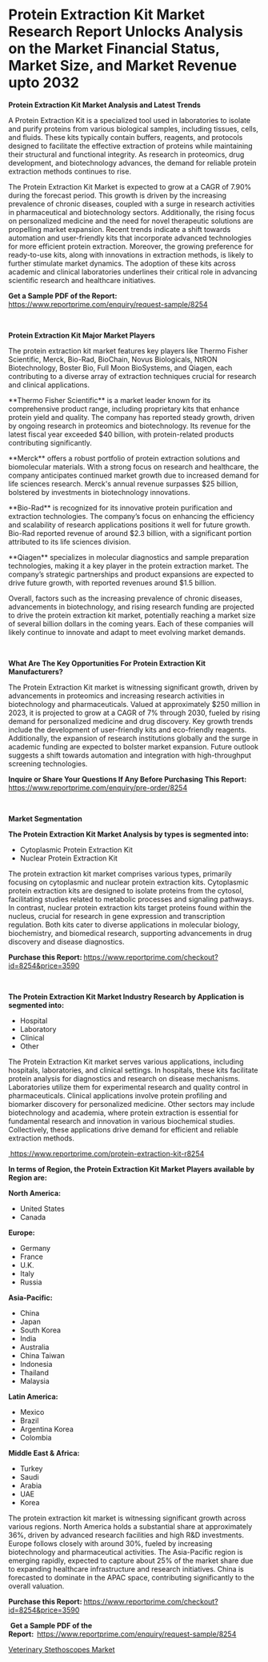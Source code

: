 <p><h1>Protein Extraction Kit Market Research Report Unlocks Analysis on the Market Financial Status, Market Size, and Market Revenue upto 2032</h1></p><p><strong>Protein Extraction Kit Market Analysis and Latest Trends</strong></p>
<p><p>A Protein Extraction Kit is a specialized tool used in laboratories to isolate and purify proteins from various biological samples, including tissues, cells, and fluids. These kits typically contain buffers, reagents, and protocols designed to facilitate the effective extraction of proteins while maintaining their structural and functional integrity. As research in proteomics, drug development, and biotechnology advances, the demand for reliable protein extraction methods continues to rise.</p><p>The Protein Extraction Kit Market is expected to grow at a CAGR of 7.90% during the forecast period. This growth is driven by the increasing prevalence of chronic diseases, coupled with a surge in research activities in pharmaceutical and biotechnology sectors. Additionally, the rising focus on personalized medicine and the need for novel therapeutic solutions are propelling market expansion. Recent trends indicate a shift towards automation and user-friendly kits that incorporate advanced technologies for more efficient protein extraction. Moreover, the growing preference for ready-to-use kits, along with innovations in extraction methods, is likely to further stimulate market dynamics. The adoption of these kits across academic and clinical laboratories underlines their critical role in advancing scientific research and healthcare initiatives.</p></p>
<p><strong>Get a Sample PDF of the Report:&nbsp;</strong> <a href="https://www.reportprime.com/enquiry/request-sample/8254?utm_campaign=2759&utm_medium=2&utm_source=Github&utm_content=ia&utm_term=19032025&utm_id=protein-extraction-kit">https://www.reportprime.com/enquiry/request-sample/8254</a></p>
<p>&nbsp;</p>
<p><strong>Protein Extraction Kit Major Market Players</strong></p>
<p><p>The protein extraction kit market features key players like Thermo Fisher Scientific, Merck, Bio-Rad, BioChain, Novus Biologicals, NtRON Biotechnology, Boster Bio, Full Moon BioSystems, and Qiagen, each contributing to a diverse array of extraction techniques crucial for research and clinical applications.</p><p>**Thermo Fisher Scientific** is a market leader known for its comprehensive product range, including proprietary kits that enhance protein yield and quality. The company has reported steady growth, driven by ongoing research in proteomics and biotechnology. Its revenue for the latest fiscal year exceeded $40 billion, with protein-related products contributing significantly.</p><p>**Merck** offers a robust portfolio of protein extraction solutions and biomolecular materials. With a strong focus on research and healthcare, the company anticipates continued market growth due to increased demand for life sciences research. Merck's annual revenue surpasses $25 billion, bolstered by investments in biotechnology innovations.</p><p>**Bio-Rad** is recognized for its innovative protein purification and extraction technologies. The company’s focus on enhancing the efficiency and scalability of research applications positions it well for future growth. Bio-Rad reported revenue of around $2.3 billion, with a significant portion attributed to its life sciences division.</p><p>**Qiagen** specializes in molecular diagnostics and sample preparation technologies, making it a key player in the protein extraction market. The company’s strategic partnerships and product expansions are expected to drive future growth, with reported revenues around $1.5 billion.</p><p>Overall, factors such as the increasing prevalence of chronic diseases, advancements in biotechnology, and rising research funding are projected to drive the protein extraction kit market, potentially reaching a market size of several billion dollars in the coming years. Each of these companies will likely continue to innovate and adapt to meet evolving market demands.</p></p>
<p>&nbsp;</p>
<p><strong>What Are The Key Opportunities For Protein Extraction Kit Manufacturers?</strong></p>
<p><p>The Protein Extraction Kit market is witnessing significant growth, driven by advancements in proteomics and increasing research activities in biotechnology and pharmaceuticals. Valued at approximately $250 million in 2023, it is projected to grow at a CAGR of 7% through 2030, fueled by rising demand for personalized medicine and drug discovery. Key growth trends include the development of user-friendly kits and eco-friendly reagents. Additionally, the expansion of research institutions globally and the surge in academic funding are expected to bolster market expansion. Future outlook suggests a shift towards automation and integration with high-throughput screening technologies.</p></p>
<p><strong>Inquire or Share Your Questions If Any Before Purchasing This Report:</strong> <a href="https://www.reportprime.com/enquiry/pre-order/8254?utm_campaign=2759&utm_medium=2&utm_source=Github&utm_content=ia&utm_term=19032025&utm_id=protein-extraction-kit">https://www.reportprime.com/enquiry/pre-order/8254</a></p>
<p>&nbsp;</p>
<p><strong>Market Segmentation</strong></p>
<p><strong>The Protein Extraction Kit Market Analysis by types is segmented into:</strong></p>
<p><ul><li>Cytoplasmic Protein Extraction Kit</li><li>Nuclear Protein Extraction Kit</li></ul></p>
<p><p>The protein extraction kit market comprises various types, primarily focusing on cytoplasmic and nuclear protein extraction kits. Cytoplasmic protein extraction kits are designed to isolate proteins from the cytosol, facilitating studies related to metabolic processes and signaling pathways. In contrast, nuclear protein extraction kits target proteins found within the nucleus, crucial for research in gene expression and transcription regulation. Both kits cater to diverse applications in molecular biology, biochemistry, and biomedical research, supporting advancements in drug discovery and disease diagnostics.</p></p>
<p><strong>Purchase this Report:&nbsp;</strong><a href="https://www.reportprime.com/checkout?id=8254&price=3590&utm_campaign=2759&utm_medium=2&utm_source=Github&utm_content=ia&utm_term=19032025&utm_id=protein-extraction-kit">https://www.reportprime.com/checkout?id=8254&price=3590</a></p>
<p>&nbsp;</p>
<p><strong>The Protein Extraction Kit Market Industry Research by Application is segmented into:</strong></p>
<p><ul><li>Hospital</li><li>Laboratory</li><li>Clinical</li><li>Other</li></ul></p>
<p><p>The Protein Extraction Kit market serves various applications, including hospitals, laboratories, and clinical settings. In hospitals, these kits facilitate protein analysis for diagnostics and research on disease mechanisms. Laboratories utilize them for experimental research and quality control in pharmaceuticals. Clinical applications involve protein profiling and biomarker discovery for personalized medicine. Other sectors may include biotechnology and academia, where protein extraction is essential for fundamental research and innovation in various biochemical studies. Collectively, these applications drive demand for efficient and reliable extraction methods.</p></p>
<p><a href="https://www.reportprime.com/protein-extraction-kit-r8254?utm_campaign=2759&utm_medium=2&utm_source=Github&utm_content=ia&utm_term=19032025&utm_id=protein-extraction-kit">&nbsp;https://www.reportprime.com/protein-extraction-kit-r8254</a></p>
<p><strong>In terms of Region, the Protein Extraction Kit Market Players available by Region are:</strong></p>
<p>
    <p> <strong> North America: </strong>
        <ul>
            <li>United States</li>
            <li>Canada</li>
        </ul>
        </p> 
    <p> <strong> Europe: </strong>
        <ul>
            <li>Germany</li>
            <li>France</li>
            <li>U.K.</li>
            <li>Italy</li>
            <li>Russia</li>
        </ul>
        </p> 
    <p> <strong> Asia-Pacific: </strong>
        <ul>
            <li>China</li>
            <li>Japan</li>
            <li>South Korea</li>
            <li>India</li>
            <li>Australia</li>
            <li>China Taiwan</li>
            <li>Indonesia</li>
            <li>Thailand</li>
            <li>Malaysia</li>
        </ul>
        </p> 
    <p> <strong> Latin America: </strong>
        <ul>
            <li>Mexico</li>
            <li>Brazil</li>
            <li>Argentina Korea</li>
            <li>Colombia</li>
        </ul>
        </p> 
    <p> <strong> Middle East & Africa: </strong>
        <ul>
            <li>Turkey</li>
            <li>Saudi</li>
            <li>Arabia</li>
            <li>UAE</li>
            <li>Korea</li>
        </ul>
    </p>
    </p>
<p><p>The protein extraction kit market is witnessing significant growth across various regions. North America holds a substantial share at approximately 36%, driven by advanced research facilities and high R&D investments. Europe follows closely with around 30%, fueled by increasing biotechnology and pharmaceutical activities. The Asia-Pacific region is emerging rapidly, expected to capture about 25% of the market share due to expanding healthcare infrastructure and research initiatives. China is forecasted to dominate in the APAC space, contributing significantly to the overall valuation.</p></p>
<p><strong>Purchase this Report: </strong><a href="https://www.reportprime.com/checkout?id=8254&price=3590&utm_campaign=2759&utm_medium=2&utm_source=Github&utm_content=ia&utm_term=19032025&utm_id=protein-extraction-kit">https://www.reportprime.com/checkout?id=8254&price=3590</a></p>
<p>&nbsp;<strong>Get a Sample PDF of the Report:&nbsp;&nbsp;</strong><a href="https://www.reportprime.com/enquiry/request-sample/8254?utm_campaign=2759&utm_medium=2&utm_source=Github&utm_content=ia&utm_term=19032025&utm_id=protein-extraction-kit">https://www.reportprime.com/enquiry/request-sample/8254</a></p>
<p><strong></strong></p>
<p><p><a href="https://github.com/kecixayaab/Market-Research-Report-List-1/blob/main/veterinary-stethoscopes-market.md?utm_campaign=2759&utm_medium=2&utm_source=Github&utm_content=ia&utm_term=19032025&utm_id=protein-extraction-kit">Veterinary Stethoscopes Market</a></p></p>